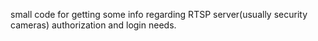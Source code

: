 small code for getting some info regarding RTSP server(usually security cameras) authorization and login needs.
